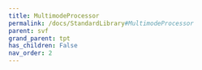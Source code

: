 ```yaml
---
title: MultimodeProcessor
permalink: /docs/StandardLibrary#MultimodeProcessor
parent: svf
grand_parent: tpt
has_children: False
nav_order: 2
---
```

